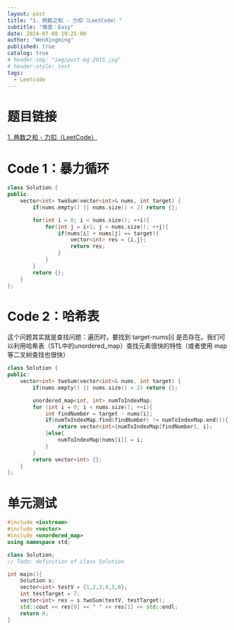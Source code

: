 ```yaml
---
layout: post
title: "1. 两数之和 - 力扣（LeetCode）"
subtitle: "难度：Easy"
date: 2024-07-08 19:25:00
author: "WenXingming"
published: true
catalog: true
# header-img: "img/post-bg-2015.jpg"
# header-style: text
tags:
  - Leetcode
---
```


# 题目链接

[1. 两数之和 - 力扣（LeetCode）](https://leetcode.cn/problems/two-sum/)

# Code 1：暴力循环

```C++
class Solution {
public:
    vector<int> twoSum(vector<int>& nums, int target) {
        if(nums.empty() || nums.size() < 2) return {};

        for(int i = 0; i < nums.size(); ++i){
            for(int j = i+1; j < nums.size(); ++j){
                if(nums[i] + nums[j] == target){
                    vector<int> res = {i,j};
                    return res;
                }
            }
        }
        return {};
    }
};
```

# Code 2：哈希表

这个问题其实就是查找问题：遍历时，要找到 target-nums[i] 是否存在。我们可以利用哈希表（STL中的unordered_map）查找元素很快的特性（或者使用 map 等二叉树查找也很快）

```C++
class Solution {
public:
    vector<int> twoSum(vector<int>& nums, int target) {
        if(nums.empty() || nums.size() < 2) return {};

        unordered_map<int, int> numToIndexMap;
        for (int i = 0; i < nums.size(); ++i){
            int findNumber = target - nums[i];
            if(numToIndexMap.find(findNumber) != numToIndexMap.end()){
                return vector<int>{numToIndexMap[findNumber], i};
            }else{
                numToIndexMap[nums[i]] = i;
            }
        }
        return vector<int> {};
    }
};
```

# 单元测试

```C++
#include <iostream>
#include <vector>
#include <unordered_map>
using namespace std;

class Solution;
// Todo: definition of class Solution

int main(){
    Solution s;
    vector<int> testV = {1,2,3,4,5,6};
    int testTarget = 7;
    vector<int> res = s.twoSum(testV, testTarget);
    std::cout << res[0] << " " << res[1] << std::endl;
    return 0;
}
```

